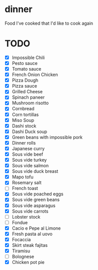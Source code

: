 # dinner
Food I've cooked that I'd like to cook again

# TODO
- [x] Impossible Chili
- [x] Pesto sauce
- [x] Tomato sauce
- [x] French Onion Chicken
- [x] Pizza Dough
- [x] Pizza sauce
- [x] Grilled Cheese
- [x] Spinach paneer
- [x] Mushroom risotto
- [x] Cornbread
- [x] Corn tortillas
- [x] Miso Soup
- [x] Dashi stock
- [x] Dashi Duck soup
- [x] Green beans with impossible pork
- [x] Dinner rolls
- [x] Japanese curry
- [x] Sous vide beef
- [x] Sous vide turkey
- [x] Sous vide salmon
- [x] Sous vide duck breast
- [x] Mapo tofu
- [x] Rosemary salt
- [ ] French toast
- [x] Sous vide poached eggs
- [x] Sous vide green beans
- [x] Sous vide asparagus
- [x] Sous vide carrots
- [ ] Lobster stock
- [ ] Fondue
- [x] Cacio e Pepe al Limone
- [x] Fresh pasta al uovo
- [x] Focaccia
- [x] Skirt steak fajitas
- [x] Tiramisu
- [ ] Bolognese
- [x] Chicken pot pie
